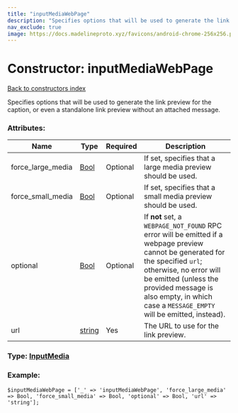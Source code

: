 ```yaml
---
title: "inputMediaWebPage"
description: "Specifies options that will be used to generate the link preview for the caption, or even a standalone link preview without an attached message."
nav_exclude: true
image: https://docs.madelineproto.xyz/favicons/android-chrome-256x256.png
---
```

# Constructor: inputMediaWebPage  
[Back to constructors index](/API_docs/constructors/index.html)



Specifies options that will be used to generate the link preview for the caption, or even a standalone link preview without an attached message.

### Attributes:

| Name     |    Type       | Required | Description |
|----------|---------------|----------|-------------|
|force\_large\_media|[Bool](/API_docs/types/Bool.html) | Optional|If set, specifies that a large media preview should be used.|
|force\_small\_media|[Bool](/API_docs/types/Bool.html) | Optional|If set, specifies that a small media preview should be used.|
|optional|[Bool](/API_docs/types/Bool.html) | Optional|If **not** set, a `WEBPAGE_NOT_FOUND` RPC error will be emitted if a webpage preview cannot be generated for the specified `url`; otherwise, no error will be emitted (unless the provided message is also empty, in which case a `MESSAGE_EMPTY` will be emitted, instead).|
|url|[string](/API_docs/types/string.html) | Yes|The URL to use for the link preview.|



### Type: [InputMedia](/API_docs/types/InputMedia.html)


### Example:

```
$inputMediaWebPage = ['_' => 'inputMediaWebPage', 'force_large_media' => Bool, 'force_small_media' => Bool, 'optional' => Bool, 'url' => 'string'];
```  
